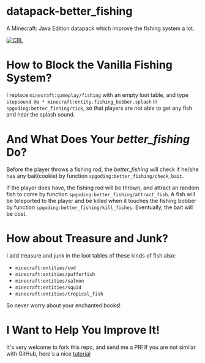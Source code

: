 # datapack-better_fishing
A Minecraft: Java Edition datapack which improve the fishing system a lot.

[![CBL](http://ww2.sinaimg.cn/large/006b6BKsjw1f35uq9sgn9g30b408ce82.gif)](url=http://www.mcbbs.net/thread-302146-1-1.html)

# How to Block the Vanilla Fishing System?
I replace `minecraft:gameplay/fishing` with an empty loot table, and type `stopsound @a * minecraft:entity.fishing_bobber.splash` in `spgoding:better_fishing/tick`, so that players are not able to get any fish and hear the splash sound.

# And What Does Your _better\_fishing_ Do?
Before the player throws a fishing rod, the _better_fishing_ will check if he/she has any bait(cookie) by function `spgoding:better_fishing/check_bait`.

If the player does have, the fishing rod will be thrown, and attract an random fish to come by function `spgoding:better_fishing/attract_fish`. A fish will be teleported to the player and be killed when it touches the fishing bobber by function `spgoding:better_fishing/kill_fishes`. Eventually, the bait will be cost.

# How about Treasure and Junk?
I add treasure and junk in the loot tables of these kinds of fish also:

- `minecraft:entities/cod`
- `minecraft:entities/pufferfish`
- `minecraft:entities/salmon`
- `minecraft:entities/squid`
- `minecraft:entities/tropical_fish`

So never worry about your enchanted books!

# I Want to Help You Improve It!
It's very welcome to fork this repo, and send me a PR! If you are not similar with GitHub, here's a nice [tutorial](https://akrabat.com/the-beginners-guide-to-contributing-to-a-github-project/)